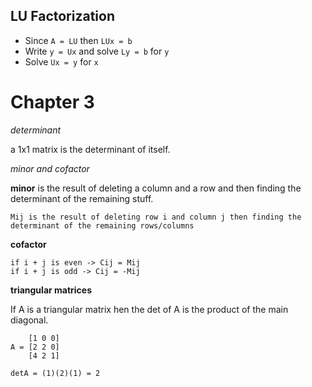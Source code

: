 ## LU Factorization

- Since `A = LU` then `LUx = b`
- Write `y = Ux` and solve `Ly = b` for `y`
- Solve `Ux = y` for `x`

# Chapter 3

*determinant*

a 1x1 matrix is the determinant of itself.

*minor and cofactor*

**minor** is the result of deleting a column and a row and then finding the determinant of the remaining stuff.

    Mij is the result of deleting row i and column j then finding the determinant of the remaining rows/columns

**cofactor**

    if i + j is even -> Cij = Mij
    if i + j is odd -> Cij = -Mij

**triangular matrices**

If A is a triangular matrix hen the det of A is the product of the main diagonal.

        [1 0 0]
    A = [2 2 0]
        [4 2 1]

    detA = (1)(2)(1) = 2
